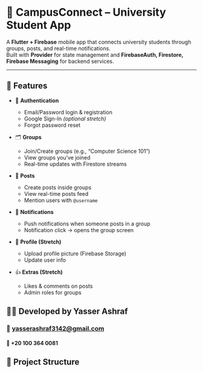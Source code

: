 # 📱 CampusConnect – University Student App

A **Flutter + Firebase** mobile app that connects university students through groups, posts, and real-time notifications.  
Built with **Provider** for state management and **FirebaseAuth, Firestore, Firebase Messaging** for backend services.

---

## 🚀 Features

- 🔑 **Authentication**
  - Email/Password login & registration
  - Google Sign-In *(optional stretch)*
  - Forgot password reset

- 🗂 **Groups**
  - Join/Create groups (e.g., “Computer Science 101”)
  - View groups you’ve joined
  - Real-time updates with Firestore streams

- 📝 **Posts**
  - Create posts inside groups
  - View real-time posts feed
  - Mention users with `@username`

- 🔔 **Notifications**
  - Push notifications when someone posts in a group
  - Notification click → opens the group screen

- 👤 **Profile (Stretch)**
  - Upload profile picture (Firebase Storage)
  - Update user info

- 👍 **Extras (Stretch)**
  - Likes & comments on posts
  - Admin roles for groups

## 👨‍💻 Developed by Yasser Ashraf
### 📧 yasserashraf3142@gmail.com
#### 📱 +20 100 364 0081

## 📂 Project Structure


